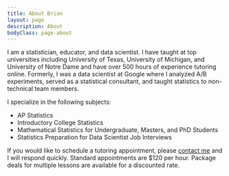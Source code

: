 ```yaml
---
title: About Brian
layout: page
description: About
bodyClass: page-about
---
```


I am a statistician, educator, and data scientist.  I have taught at top universities including University of Texas, University of Michigan, and University of Notre Dame and have over 500 hours of experience tutoring online.  Formerly, I was a data scientist at Google where I analyzed A/B experiments, served as a statistical consultant, and taught statistics to non-technical team members.

I specialize in the following subjects:
- AP Statistics
- Introductory College Statistics
- Mathematical Statistics for Undergraduate, Masters, and PhD Students
- Statistics Preparation for Data Scientist Job Interviews

If you would like to schedule a tutoring appointment, please [contact me](https://forms.gle/Ms9915cmL9Bw8DVd6) and I will respond quickly.  Standard appointments are $120 per hour.  Package deals for multiple lessons are available for a discounted rate.
